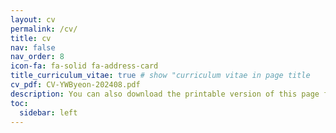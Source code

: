 ```yaml
---
layout: cv
permalink: /cv/
title: cv
nav: false
nav_order: 8
icon-fa: fa-solid fa-address-card
title_curriculum_vitae: true # show "curriculum vitae in page title
cv_pdf: CV-YWByeon-202408.pdf
description: You can also download the printable version of this page from the top pdf icon.
toc:
  sidebar: left
---
```

